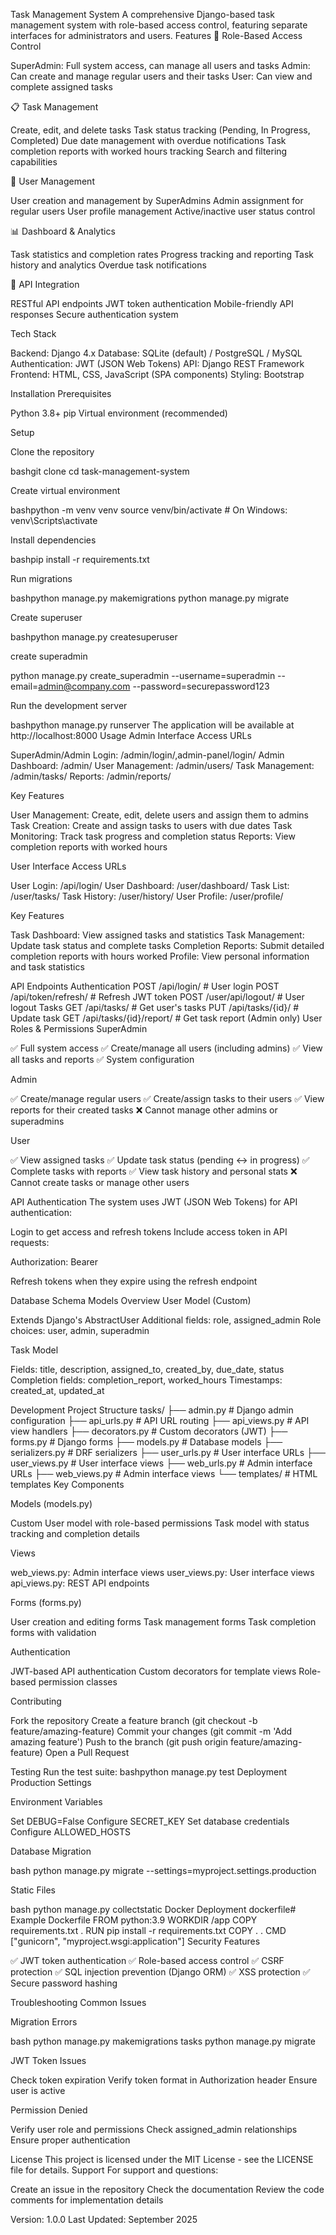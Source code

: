 Task Management System
A comprehensive Django-based task management system with role-based access control, featuring separate interfaces for administrators and users.
Features
🔐 Role-Based Access Control

SuperAdmin: Full system access, can manage all users and tasks
Admin: Can create and manage regular users and their tasks
User: Can view and complete assigned tasks

📋 Task Management

Create, edit, and delete tasks
Task status tracking (Pending, In Progress, Completed)
Due date management with overdue notifications
Task completion reports with worked hours tracking
Search and filtering capabilities

👥 User Management

User creation and management by SuperAdmins
Admin assignment for regular users
User profile management
Active/inactive user status control

📊 Dashboard & Analytics

Task statistics and completion rates
Progress tracking and reporting
Task history and analytics
Overdue task notifications

🔌 API Integration

RESTful API endpoints
JWT token authentication
Mobile-friendly API responses
Secure authentication system

Tech Stack

Backend: Django 4.x
Database: SQLite (default) / PostgreSQL / MySQL
Authentication: JWT (JSON Web Tokens)
API: Django REST Framework
Frontend: HTML, CSS, JavaScript (SPA components)
Styling: Bootstrap

Installation
Prerequisites

Python 3.8+
pip
Virtual environment (recommended)

Setup

Clone the repository

bashgit clone <repository-url>
cd task-management-system

Create virtual environment

bashpython -m venv venv
source venv/bin/activate  # On Windows: venv\Scripts\activate

Install dependencies

bashpip install -r requirements.txt



Run migrations

bashpython manage.py makemigrations
python manage.py migrate

Create superuser

bashpython manage.py createsuperuser

create superadmin

python manage.py create_superadmin --username=superadmin --email=admin@company.com --password=securepassword123

Run the development server

bashpython manage.py runserver
The application will be available at http://localhost:8000
Usage
Admin Interface
Access URLs

SuperAdmin/Admin Login: /admin/login/,admin-panel/login/
Admin Dashboard: /admin/
User Management: /admin/users/
Task Management: /admin/tasks/
Reports: /admin/reports/

Key Features

User Management: Create, edit, delete users and assign them to admins
Task Creation: Create and assign tasks to users with due dates
Task Monitoring: Track task progress and completion status
Reports: View completion reports with worked hours

User Interface
Access URLs

User Login: /api/login/
User Dashboard: /user/dashboard/
Task List: /user/tasks/
Task History: /user/history/
User Profile: /user/profile/

Key Features

Task Dashboard: View assigned tasks and statistics
Task Management: Update task status and complete tasks
Completion Reports: Submit detailed completion reports with hours worked
Profile: View personal information and task statistics

API Endpoints
Authentication
POST /api/login/          # User login
POST /api/token/refresh/       # Refresh JWT token
POST /user/api/logout/         # User logout
Tasks
GET    /api/tasks/             # Get user's tasks
PUT    /api/tasks/{id}/        # Update task
GET    /api/tasks/{id}/report/ # Get task report (Admin only)
User Roles & Permissions
SuperAdmin

✅ Full system access
✅ Create/manage all users (including admins)
✅ View all tasks and reports
✅ System configuration

Admin

✅ Create/manage regular users
✅ Create/assign tasks to their users
✅ View reports for their created tasks
❌ Cannot manage other admins or superadmins

User

✅ View assigned tasks
✅ Update task status (pending ↔ in progress)
✅ Complete tasks with reports
✅ View task history and personal stats
❌ Cannot create tasks or manage other users

API Authentication
The system uses JWT (JSON Web Tokens) for API authentication:

Login to get access and refresh tokens
Include access token in API requests:

   Authorization: Bearer <access-token>

Refresh tokens when they expire using the refresh endpoint

Database Schema
Models Overview
User Model (Custom)

Extends Django's AbstractUser
Additional fields: role, assigned_admin
Role choices: user, admin, superadmin

Task Model

Fields: title, description, assigned_to, created_by, due_date, status
Completion fields: completion_report, worked_hours
Timestamps: created_at, updated_at

Development
Project Structure
tasks/
├── admin.py          # Django admin configuration
├── api_urls.py       # API URL routing
├── api_views.py      # API view handlers
├── decorators.py     # Custom decorators (JWT)
├── forms.py          # Django forms
├── models.py         # Database models
├── serializers.py    # DRF serializers
├── user_urls.py      # User interface URLs
├── user_views.py     # User interface views
├── web_urls.py       # Admin interface URLs
├── web_views.py      # Admin interface views
└── templates/        # HTML templates
Key Components

Models (models.py)

Custom User model with role-based permissions
Task model with status tracking and completion details


Views

web_views.py: Admin interface views
user_views.py: User interface views
api_views.py: REST API endpoints


Forms (forms.py)

User creation and editing forms
Task management forms
Task completion forms with validation


Authentication

JWT-based API authentication
Custom decorators for template views
Role-based permission classes



Contributing

Fork the repository
Create a feature branch (git checkout -b feature/amazing-feature)
Commit your changes (git commit -m 'Add amazing feature')
Push to the branch (git push origin feature/amazing-feature)
Open a Pull Request

Testing
Run the test suite:
bashpython manage.py test
Deployment
Production Settings

Environment Variables

Set DEBUG=False
Configure SECRET_KEY
Set database credentials
Configure ALLOWED_HOSTS


Database Migration

bash   python manage.py migrate --settings=myproject.settings.production

Static Files

bash   python manage.py collectstatic
Docker Deployment
dockerfile# Example Dockerfile
FROM python:3.9
WORKDIR /app
COPY requirements.txt .
RUN pip install -r requirements.txt
COPY . .
CMD ["gunicorn", "myproject.wsgi:application"]
Security Features

✅ JWT token authentication
✅ Role-based access control
✅ CSRF protection
✅ SQL injection prevention (Django ORM)
✅ XSS protection
✅ Secure password hashing

Troubleshooting
Common Issues

Migration Errors

bash   python manage.py makemigrations tasks
   python manage.py migrate

JWT Token Issues

Check token expiration
Verify token format in Authorization header
Ensure user is active


Permission Denied

Verify user role and permissions
Check assigned_admin relationships
Ensure proper authentication



License
This project is licensed under the MIT License - see the LICENSE file for details.
Support
For support and questions:

Create an issue in the repository
Check the documentation
Review the code comments for implementation details


Version: 1.0.0
Last Updated: September 2025
